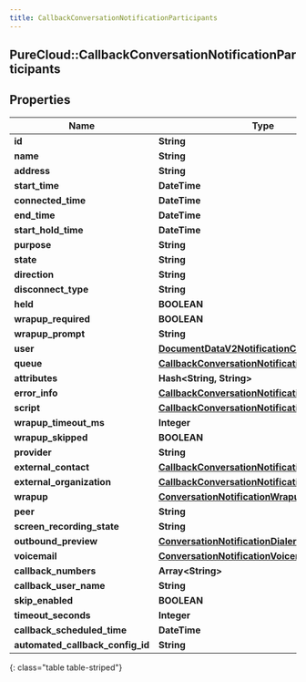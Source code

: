 ```yaml
---
title: CallbackConversationNotificationParticipants
---
```

## PureCloud::CallbackConversationNotificationParticipants

## Properties

|Name | Type | Description | Notes|
|------------ | ------------- | ------------- | -------------|
| **id** | **String** |  | [optional] |
| **name** | **String** |  | [optional] |
| **address** | **String** |  | [optional] |
| **start_time** | **DateTime** |  | [optional] |
| **connected_time** | **DateTime** |  | [optional] |
| **end_time** | **DateTime** |  | [optional] |
| **start_hold_time** | **DateTime** |  | [optional] |
| **purpose** | **String** |  | [optional] |
| **state** | **String** |  | [optional] |
| **direction** | **String** |  | [optional] |
| **disconnect_type** | **String** |  | [optional] |
| **held** | **BOOLEAN** |  | [optional] |
| **wrapup_required** | **BOOLEAN** |  | [optional] |
| **wrapup_prompt** | **String** |  | [optional] |
| **user** | [**DocumentDataV2NotificationCreatedBy**](DocumentDataV2NotificationCreatedBy.html) |  | [optional] |
| **queue** | [**CallbackConversationNotificationUriReference**](CallbackConversationNotificationUriReference.html) |  | [optional] |
| **attributes** | **Hash&lt;String, String&gt;** |  | [optional] |
| **error_info** | [**CallbackConversationNotificationErrorInfo**](CallbackConversationNotificationErrorInfo.html) |  | [optional] |
| **script** | [**CallbackConversationNotificationUriReference**](CallbackConversationNotificationUriReference.html) |  | [optional] |
| **wrapup_timeout_ms** | **Integer** |  | [optional] |
| **wrapup_skipped** | **BOOLEAN** |  | [optional] |
| **provider** | **String** |  | [optional] |
| **external_contact** | [**CallbackConversationNotificationUriReference**](CallbackConversationNotificationUriReference.html) |  | [optional] |
| **external_organization** | [**CallbackConversationNotificationUriReference**](CallbackConversationNotificationUriReference.html) |  | [optional] |
| **wrapup** | [**ConversationNotificationWrapup**](ConversationNotificationWrapup.html) |  | [optional] |
| **peer** | **String** |  | [optional] |
| **screen_recording_state** | **String** |  | [optional] |
| **outbound_preview** | [**ConversationNotificationDialerPreview**](ConversationNotificationDialerPreview.html) |  | [optional] |
| **voicemail** | [**ConversationNotificationVoicemail**](ConversationNotificationVoicemail.html) |  | [optional] |
| **callback_numbers** | **Array&lt;String&gt;** |  | [optional] |
| **callback_user_name** | **String** |  | [optional] |
| **skip_enabled** | **BOOLEAN** |  | [optional] |
| **timeout_seconds** | **Integer** |  | [optional] |
| **callback_scheduled_time** | **DateTime** |  | [optional] |
| **automated_callback_config_id** | **String** |  | [optional] |
{: class="table table-striped"}


